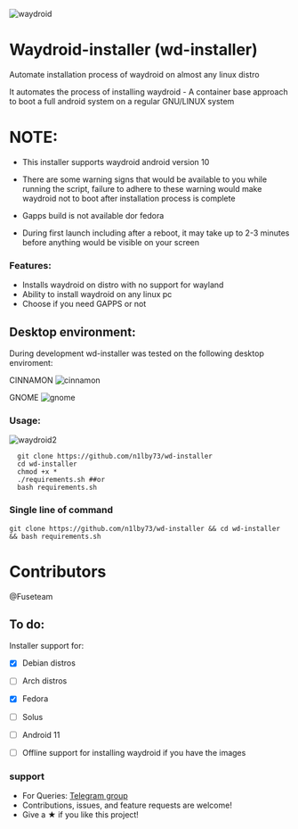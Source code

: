 ![waydroid](https://user-images.githubusercontent.com/65239245/163730035-ca89be56-e56f-4827-a736-0d87d879301e.png)


# Waydroid-installer (wd-installer)

Automate installation process of waydroid on almost any linux distro


It automates the process of installing waydroid - A container base approach to boot a full android system on a regular GNU/LINUX system

# NOTE:
- This installer supports waydroid android version 10

- There are some warning signs that would be available to you while running the script, failure to adhere to these warning would make waydroid not to boot after installation process is complete

- Gapps build is not available dor fedora

- During first launch including after a reboot, it may take up to 2-3 minutes before anything would be visible on your screen 
### Features:
- Installs waydroid on distro with no support for wayland
- Ability to install waydroid on any linux pc
- Choose if you need GAPPS or not


## Desktop environment:
 During development wd-installer was tested on the following desktop enviroment:

CINNAMON
![cinnamon](https://user-images.githubusercontent.com/65239245/163730741-942e1e89-d6cf-4c78-95dc-d03346824127.png)


GNOME
![gnome](https://user-images.githubusercontent.com/65239245/163759181-b291bdc9-1f02-498a-ab98-ac2d34c6dfad.png)



### Usage:
![waydroid2](https://user-images.githubusercontent.com/65239245/163733897-b2ca876a-381b-41b5-a692-d757184fbd43.png)

```
  git clone https://github.com/n1lby73/wd-installer
  cd wd-installer
  chmod +x *
  ./requirements.sh ##or 
  bash requirements.sh
```  
### Single line of command
``` 
git clone https://github.com/n1lby73/wd-installer && cd wd-installer && bash requirements.sh 
```
# Contributors
@Fuseteam

## To do:
Installer support for:
- [x] Debian distros
- [ ] Arch distros
- [x] Fedora
- [ ] Solus
- [ ] Android 11
- [ ] Offline support for installing waydroid if you have the images


### support
- For Queries: [Telegram group](https://t.me/waydroid)
- Contributions, issues, and feature requests are welcome!
- Give a ★ if you like this project!
